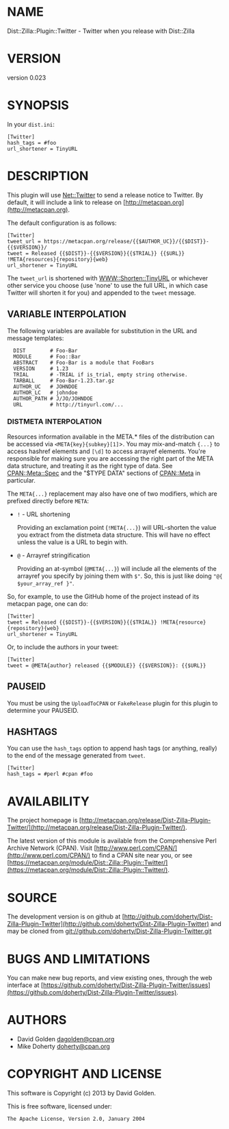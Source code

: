 # NAME

Dist::Zilla::Plugin::Twitter - Twitter when you release with Dist::Zilla

# VERSION

version 0.023

# SYNOPSIS

In your `dist.ini`:

    [Twitter]
    hash_tags = #foo
    url_shortener = TinyURL

# DESCRIPTION

This plugin will use [Net::Twitter](http://search.cpan.org/perldoc?Net::Twitter) to send a release notice to Twitter.
By default, it will include a link to release on [http://metacpan.org](http://metacpan.org).

The default configuration is as follows:

    [Twitter]
    tweet_url = https://metacpan.org/release/{{$AUTHOR_UC}}/{{$DIST}}-{{$VERSION}}/
    tweet = Released {{$DIST}}-{{$VERSION}}{{$TRIAL}} {{$URL}} !META{resources}{repository}{web}
    url_shortener = TinyURL

The `tweet_url` is shortened with [WWW::Shorten::TinyURL](http://search.cpan.org/perldoc?WWW::Shorten::TinyURL) or
whichever other service you choose (use 'none' to use the full URL,
in which case Twitter will shorten it for you) and appended to the
`tweet` message.

## VARIABLE INTERPOLATION

The following variables are available for substitution in the URL
and message templates:

      DIST        # Foo-Bar
      MODULE      # Foo::Bar
      ABSTRACT    # Foo-Bar is a module that FooBars
      VERSION     # 1.23
      TRIAL       # -TRIAL if is_trial, empty string otherwise.
      TARBALL     # Foo-Bar-1.23.tar.gz
      AUTHOR_UC   # JOHNDOE
      AUTHOR_LC   # johndoe
      AUTHOR_PATH # J/JO/JOHNDOE
      URL         # http://tinyurl.com/...

### DISTMETA INTERPOLATION

Resources information available in the META.\* files of the distribution
can be accessed via `<META{key}{subkey}[1]`\>. You may mix-and-match
`{...}` to access hashref elements and `[\d]` to access arrayref elements.
You're responsible for making sure you are accessing the right part of
the META data structure, and treating it as the right type of data. See
[CPAN::Meta::Spec](http://search.cpan.org/perldoc?CPAN::Meta::Spec) and the "$TYPE DATA" sections of [CPAN::Meta](http://search.cpan.org/perldoc?CPAN::Meta) in
particular.

The `META{...}` replacement may also have one of two modifiers, which
are prefixed directly before `META`:

- `!` - URL shortening

    Providing an exclamation point (`!META{...}`) will URL-shorten the value
    you extract from the distmeta data structure. This will have no effect unless
    the value is a URL to begin with.

- `@` - Arrayref stringification

    Providing an at-symbol (`@META{...}`) will include all the elements of
    the arrayref you specify by joining them with `$"`. So, this is just like
    doing `"@{ $your_array_ref }"`.

So, for example, to use the GitHub home of the project instead of its metacpan
page, one can do:

    [Twitter]
    tweet = Released {{$DIST}}-{{$VERSION}}{{$TRIAL}} !META{resource}{repository}{web}
    url_shortener = TinyURL

Or, to include the authors in your tweet:

    [Twitter]
    tweet = @META{author} released {{$MODULE}} {{$VERSION}}: {{$URL}}

## PAUSEID

You must be using the `UploadToCPAN` or `FakeRelease` plugin for this plugin to
determine your PAUSEID.

## HASHTAGS

You can use the `hash_tags` option to append hash tags (or anything,
really) to the end of the message generated from `tweet`.

    [Twitter]
    hash_tags = #perl #cpan #foo

# AVAILABILITY

The project homepage is [http://metacpan.org/release/Dist-Zilla-Plugin-Twitter/](http://metacpan.org/release/Dist-Zilla-Plugin-Twitter/).

The latest version of this module is available from the Comprehensive Perl
Archive Network (CPAN). Visit [http://www.perl.com/CPAN/](http://www.perl.com/CPAN/) to find a CPAN
site near you, or see [https://metacpan.org/module/Dist::Zilla::Plugin::Twitter/](https://metacpan.org/module/Dist::Zilla::Plugin::Twitter/).

# SOURCE

The development version is on github at [http://github.com/doherty/Dist-Zilla-Plugin-Twitter](http://github.com/doherty/Dist-Zilla-Plugin-Twitter)
and may be cloned from [git://github.com/doherty/Dist-Zilla-Plugin-Twitter.git](git://github.com/doherty/Dist-Zilla-Plugin-Twitter.git)

# BUGS AND LIMITATIONS

You can make new bug reports, and view existing ones, through the
web interface at [https://github.com/doherty/Dist-Zilla-Plugin-Twitter/issues](https://github.com/doherty/Dist-Zilla-Plugin-Twitter/issues).

# AUTHORS

- David Golden <dagolden@cpan.org>
- Mike Doherty <doherty@cpan.org>

# COPYRIGHT AND LICENSE

This software is Copyright (c) 2013 by David Golden.

This is free software, licensed under:

    The Apache License, Version 2.0, January 2004
